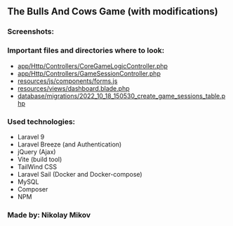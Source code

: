 ## The Bulls And Cows Game (with modifications) 

### Screenshots:


### Important files and directories where to look:
- [app/Http/Controllers/CoreGameLogicController.php](https://github.com/nikidev/bulls-and-cows-nm/blob/main/app/Http/Controllers/CoreGameLogicController.php)
- [app/Http/Controllers/GameSessionController.php](https://github.com/nikidev/bulls-and-cows-nm/blob/main/app/Http/Controllers/GameSessionController.php)
- [resources/js/components/forms.js](https://github.com/nikidev/bulls-and-cows-nm/blob/main/resources/js/components/forms.js)
- [resources/views/dashboard.blade.php](https://github.com/nikidev/bulls-and-cows-nm/blob/main/resources/views/dashboard.blade.php)
- [database/migrations/2022_10_18_150530_create_game_sessions_table.php](https://github.com/nikidev/bulls-and-cows-nm/blob/main/database/migrations/2022_10_18_150530_create_game_sessions_table.php)

### Used technologies:
 - Laravel 9
 - Laravel Breeze (and Authentication)
 - jQuery (Ajax)
 - Vite (build tool)
 - TailWind CSS
 - Laravel Sail (Docker and Docker-compose)
 - MySQL
 - Composer
 - NPM

### Made by: Nikolay Mikov
